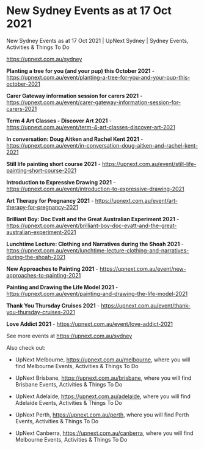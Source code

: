 # New Sydney Events as at 17 Oct 2021
New Sydney Events as at 17 Oct 2021 | UpNext Sydney | Sydney Events, Activities &amp; Things To Do

https://upnext.com.au/sydney


**Planting a tree for you (and your pup) this October 2021** - https://upnext.com.au/event/planting-a-tree-for-you-and-your-pup-this-october-2021

**Carer Gateway information session for carers 2021** - https://upnext.com.au/event/carer-gateway-information-session-for-carers-2021

**Term 4 Art Classes - Discover Art 2021** - https://upnext.com.au/event/term-4-art-classes-discover-art-2021

**In conversation: Doug Aitken and Rachel Kent 2021** - https://upnext.com.au/event/in-conversation-doug-aitken-and-rachel-kent-2021

**Still life painting short course 2021** - https://upnext.com.au/event/still-life-painting-short-course-2021

**Introduction to Expressive Drawing 2021** - https://upnext.com.au/event/introduction-to-expressive-drawing-2021

**Art Therapy for Pregnancy 2021** - https://upnext.com.au/event/art-therapy-for-pregnancy-2021

**Brilliant Boy: Doc Evatt and the Great Australian Experiment 2021** - https://upnext.com.au/event/brilliant-boy-doc-evatt-and-the-great-australian-experiment-2021

**Lunchtime Lecture: Clothing and Narratives during the Shoah 2021** - https://upnext.com.au/event/lunchtime-lecture-clothing-and-narratives-during-the-shoah-2021

**New Approaches to Painting 2021** - https://upnext.com.au/event/new-approaches-to-painting-2021

**Painting and Drawing the Life Model 2021** - https://upnext.com.au/event/painting-and-drawing-the-life-model-2021

**Thank You Thursday Cruises 2021** - https://upnext.com.au/event/thank-you-thursday-cruises-2021

**Love Addict 2021** - https://upnext.com.au/event/love-addict-2021



See more events at https://upnext.com.au/sydney


Also check out:

* UpNext Melbourne, https://upnext.com.au/melbourne, where you will find Melbourne Events, Activities & Things To Do

* UpNext Brisbane, https://upnext.com.au/brisbane, where you will find Brisbane Events, Activities & Things To Do

* UpNext Adelaide, https://upnext.com.au/adelaide, where you will find Adelaide Events, Activities & Things To Do

* UpNext Perth, https://upnext.com.au/perth, where you will find Perth Events, Activities & Things To Do

* UpNext Canberra, https://upnext.com.au/canberra, where you will find Melbourne Events, Activities & Things To Do